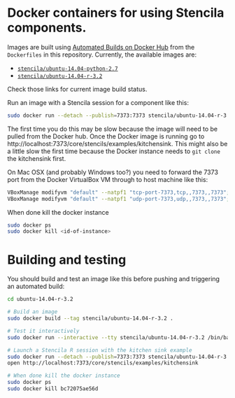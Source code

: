 # Docker containers for using Stencila components.

Images are built using [Automated Builds on Docker Hub](https://docs.docker.com/docker-hub/builds/) from the `Dockerfiles` in this repository. Currently, the available images are:

- [`stencila/ubuntu-14.04-python-2.7`](https://registry.hub.docker.com/u/stencila/ubuntu-14.04-python-2.7/)
- [`stencila/ubuntu-14.04-r-3.2`](https://registry.hub.docker.com/u/stencila/ubuntu-14.04-r-3.2/)

Check those links for current image build status. 

Run an image with a Stencila session for a component like this:

```sh
sudo docker run --detach --publish=7373:7373 stencila/ubuntu-14.04-r-3.2 stencila-r core/stencils/examples/kitchensink serve ...
```

The first time you do this may be slow because the image will need to be pulled from the Docker hub. Once the Docker image is running go to http://localhost:7373/core/stencils/examples/kitchensink. This might also be a little slow the first time because the Docker instance needs to `git clone` the kitchensink first.

On Mac OSX (and probably Windows too?) you need to forward the 7373 port from the Docker VirtualBox VM through to host machine like this:

```sh
VBoxManage modifyvm "default" --natpf1 "tcp-port-7373,tcp,,7373,,7373";
VBoxManage modifyvm "default" --natpf1 "udp-port-7373,udp,,7373,,7373";
```

When done kill the docker instance

```sh
sudo docker ps
sudo docker kill <id-of-instance>
```

# Building and testing

You should build and test an image like this before pushing and triggering an automated build:

```sh
cd ubuntu-14.04-r-3.2

# Build an image
sudo docker build --tag stencila/ubuntu-14.04-r-3.2 .

# Test it interactively
sudo docker run --interactive --tty stencila/ubuntu-14.04-r-3.2 /bin/bash

# Launch a Stencila R session with the kitchen sink example
sudo docker run --detach --publish=7373:7373 stencila/ubuntu-14.04-r-3.2 stencila-r core/stencils/examples/kitchensink serve ...
open http://localhost:7373/core/stencils/examples/kitchensink

# When done kill the docker instance
sudo docker ps
sudo docker kill bc72075ae56d
```
